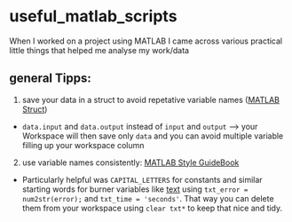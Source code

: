 # useful_matlab_scripts
When I worked on a project using MATLAB I came across various practical little things that helped me analyse my work/data

## general Tipps:
1. save your data in a struct to avoid repetative variable names ([MATLAB Struct](https://www.mathworks.com/help/matlab/ref/struct.html))
* `data.input` and `data.output` instead of `input` and `output` --> your Workspace will then save only `data` and you can avoid multiple variable filling up your workspace column
2. use variable names consistently: [MATLAB Style GuideBook](https://github.com/constgemm/useful_matlab_scripts/blob/master/docs/MatlabStyle2%20book.pdf)
* Particularly helpful was `CAPITAL_LETTERS` for constants and similar starting words for burner variables like [text](https://www.mathworks.com/help/matlab/ref/title.html#btpi3rq-1-txt) using `txt_error = num2str(error);` and `txt_time = 'seconds'`. That way you can delete them from your workspace using `clear txt*` to keep that nice and tidy.
